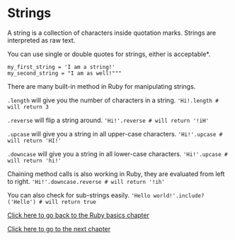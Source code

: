 # Strings

A string is a collection of characters inside quotation marks.
Strings are interpreted as raw text.

You can use single or double quotes for strings, either is acceptable*.

```
my_first_string = 'I am a string!'
my_second_string = "I am as well!"""
```

There are many built-in method in Ruby for manipulating strings.

`.length` will give you the number of characters in a string.
`'Hi!.length # will return 3`

`.reverse` will flip a string around.
`'Hi!'.reverse # will return '!iH'`

`.upcase` will give you a string in all upper-case characters.
`'Hi!'.upcase # will return 'HI!'`

`.downcase` will give you a string in all lower-case characters.
`'Hi!'.upcase # will return 'hi!'`

Chaining method calls is also working in Ruby, they are evaluated from left to right.
`'Hi!'.downcase.reverse # will return '!ih'`

You can also check for sub-strings easily.
`'Hello world!'.include?('Hello') # will return true`

[Click here to go back to the Ruby basics chapter](../)

[Click here to go to the next chapter](../arrays/)
